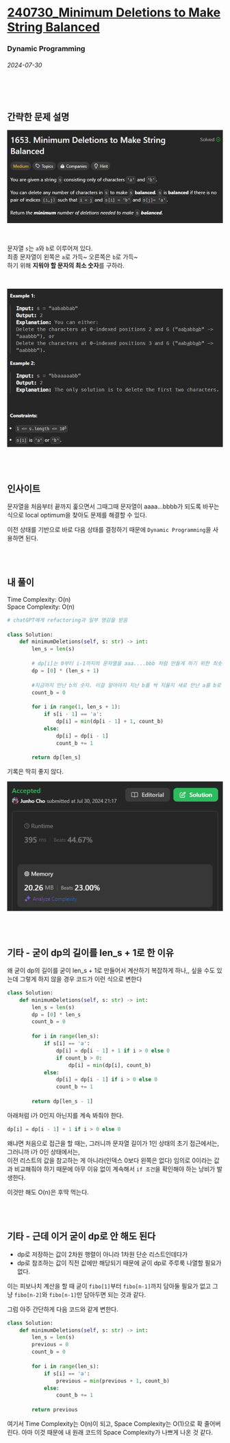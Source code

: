 # [240730_Minimum Deletions to Make String Balanced](https://leetcode.com/problems/minimum-deletions-to-make-string-balanced/description/?envType=daily-question&envId=2024-07-30)
### Dynamic Programming
###### 2024-07-30

<br>
<br>

## 간략한 문제 설명

![problem.png](img/problem.png)

<br>

문자열 `s`는 `a`와 `b`로 이루어져 있다.  
최종 문자열이 왼쪽은 `a`로 가득~ 오른쪽은 `b`로 가득~  
하기 위해 **지워야 할 문자의 최소 숫자**를 구하라.

<br>

![example.png](img/example.png)

<br>
<br>

## 인사이트
문자열을 처음부터 끝까지 훑으면서 그때그때 문자열이 aaaa...bbbb가 되도록 바꾸는 식으로 local optimum을 찾아도 문제를 해결할 수 있다.  

이전 상태를 기반으로 바로 다음 상태를 결정하기 때문에 `Dynamic Programming`을 사용하면 된다.

<br>
<br>

## 내 풀이
Time Complexity: O(n)  
Space Complexity: O(n)
```python
# chatGPT에게 refactoring과 일부 영감을 받음

class Solution:
    def minimumDeletions(self, s: str) -> int:
        len_s = len(s)

        # dp[i]는 0부터 i-1까지의 문자열을 aaa....bbb 처럼 만들게 하기 위한 최솟값을 의미한다
        dp = [0] * (len_s + 1)

        #지금까지 만난 b의 숫자. 이걸 알아야지 지난 b를 싹 지울지 새로 만난 a를 b로 바꿀지 결정할 수 있다
        count_b = 0 

        for i in range(1, len_s + 1):
            if s[i - 1] == 'a':
                dp[i] = min(dp[i - 1] + 1, count_b)
            else:
                dp[i] = dp[i - 1]
                count_b += 1

        return dp[len_s]
```

기록은 딱히 좋지 않다.

![my_record](img/my_record.png)

<br>
<br>

## 기타 - 굳이 dp의 길이를 len_s + 1로 한 이유

왜 굳이 dp의 길이를 굳이 len_s + 1로 만들어서 계산하기 복잡하게 하나,, 싶을 수도 있는데 그렇게 하지 않을 경우 코드가 이런 식으로 변한다

```python
class Solution:
    def minimumDeletions(self, s: str) -> int:
        len_s = len(s)
        dp = [0] * len_s
        count_b = 0

        for i in range(len_s):
            if s[i] == 'a':
                dp[i] = dp[i - 1] + 1 if i > 0 else 0
                if count_b > 0:
                    dp[i] = min(dp[i], count_b)
            else:
                dp[i] = dp[i - 1] if i > 0 else 0
                count_b += 1

        return dp[len_s - 1]
```

아래처럼 i가 0인지 아닌지를 계속 봐줘야 한다.  

```python
dp[i] = dp[i - 1] + 1 if i > 0 else 0
```

왜냐면 처음으로 접근을 할 때는, 그러니까 문자열 길이가 1인 상태의 초기 접근에서는, 그러니까 i가 0인 상태에서는,  
이전 리스트의 값을 참고하는 게 아니라(인덱스 0보다 왼쪽은 없다) 임의로 0이라는 값과 비교해줘야 하기 때문에 아무 이유 없이 계속해서 `if 조건`을 확인해야 하는 낭비가 발생한다.  

이것만 해도 O(n)은 후딱 먹는다.

<br>
<br>

## 기타 - 근데 이거 굳이 dp로 안 해도 된다
- dp로 저장하는 값이 2차원 행렬이 아니라 1차원 단순 리스트인데다가
- dp로 참조하는 값이 직전 값에만 해당되기 때문에 굳이 dp로 주루룩 나열할 필요가 없다.

이는 피보나치 계산을 할 때 굳이 `fibo[1]`부터 `fibo[n-1]`까지 담아둘 필요가 없고 그냥 `fibo[n-2]`와 `fibo[n-1]`만 담아두면 되는 것과 같다.  

그럼 아주 간단하게 다음 코드와 같게 변한다.

```python
class Solution:
    def minimumDeletions(self, s: str) -> int:
        len_s = len(s)
        previous = 0
        count_b = 0

        for i in range(len_s):
            if s[i] == 'a':
                previous = min(previous + 1, count_b)
            else:
                count_b += 1

        return previous
```

여기서 Time Complexity는 O(n)이 되고, Space Complexity는 O(1)으로 확 줄어버린다. 아마 이것 때문에 내 원래 코드의 Space Complexity가 나쁘게 나온 것 같다.